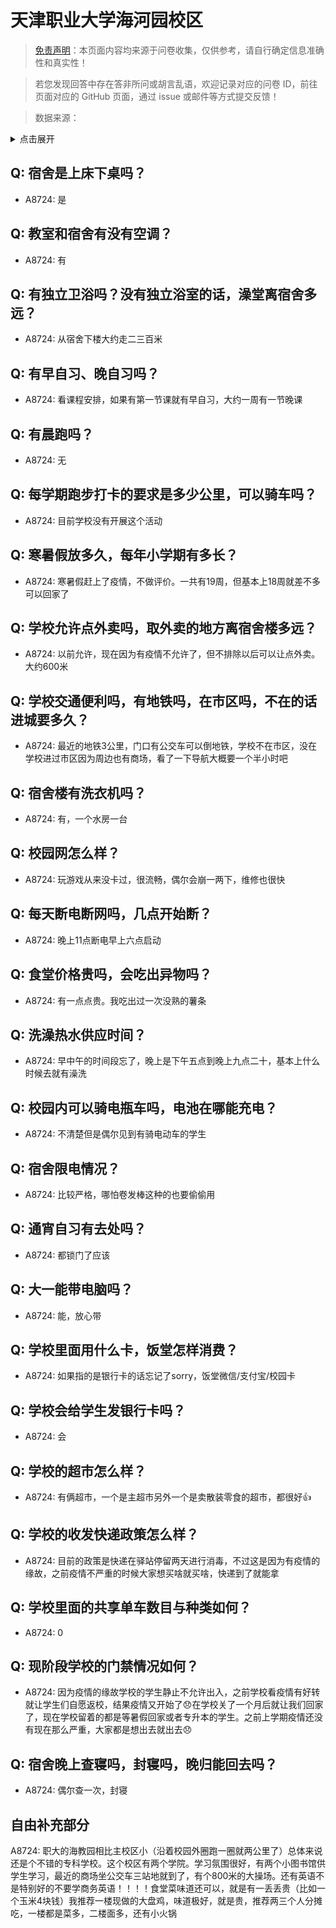 # 天津职业大学海河园校区

> [免责声明](https://colleges.chat/#_3)：本页面内容均来源于问卷收集，仅供参考，请自行确定信息准确性和真实性！

> 若您发现回答中存在答非所问或胡言乱语，欢迎记录对应的问卷 ID，前往页面对应的 GitHub 页面，通过 issue 或邮件等方式提交反馈！

> 数据来源：

<details><summary>点击展开</summary>
<ul>
<li>A8724: 1044965090@qq.com (2022 年 06 月)</li>
</ul>
</details>

## Q: 宿舍是上床下桌吗？

- A8724: 是

## Q: 教室和宿舍有没有空调？

- A8724: 有

## Q: 有独立卫浴吗？没有独立浴室的话，澡堂离宿舍多远？

- A8724: 从宿舍下楼大约走二三百米

## Q: 有早自习、晚自习吗？

- A8724: 看课程安排，如果有第一节课就有早自习，大约一周有一节晚课

## Q: 有晨跑吗？

- A8724: 无

## Q: 每学期跑步打卡的要求是多少公里，可以骑车吗？

- A8724: 目前学校没有开展这个活动

## Q: 寒暑假放多久，每年小学期有多长？

- A8724: 寒暑假赶上了疫情，不做评价。一共有19周，但基本上18周就差不多可以回家了

## Q: 学校允许点外卖吗，取外卖的地方离宿舍楼多远？

- A8724: 以前允许，现在因为有疫情不允许了，但不排除以后可以让点外卖。大约600米

## Q: 学校交通便利吗，有地铁吗，在市区吗，不在的话进城要多久？

- A8724: 最近的地铁3公里，门口有公交车可以倒地铁，学校不在市区，没在学校进过市区因为周边也有商场，看了一下导航大概要一个半小时吧

## Q: 宿舍楼有洗衣机吗？

- A8724: 有，一个水房一台

## Q: 校园网怎么样？

- A8724: 玩游戏从来没卡过，很流畅，偶尔会崩一两下，维修也很快

## Q: 每天断电断网吗，几点开始断？

- A8724: 晚上11点断电早上六点启动

## Q: 食堂价格贵吗，会吃出异物吗？

- A8724: 有一点点贵。我吃出过一次没熟的薯条

## Q: 洗澡热水供应时间？

- A8724: 早中午的时间段忘了，晚上是下午五点到晚上九点二十，基本上什么时候去就有澡洗

## Q: 校园内可以骑电瓶车吗，电池在哪能充电？

- A8724: 不清楚但是偶尔见到有骑电动车的学生

## Q: 宿舍限电情况？

- A8724: 比较严格，哪怕卷发棒这种的也要偷偷用

## Q: 通宵自习有去处吗？

- A8724: 都锁门了应该

## Q: 大一能带电脑吗？

- A8724: 能，放心带

## Q: 学校里面用什么卡，饭堂怎样消费？

- A8724: 如果指的是银行卡的话忘记了sorry，饭堂微信/支付宝/校园卡

## Q: 学校会给学生发银行卡吗？

- A8724: 会

## Q: 学校的超市怎么样？

- A8724: 有俩超市，一个是主超市另外一个是卖散装零食的超市，都很好👍

## Q: 学校的收发快递政策怎么样？

- A8724: 目前的政策是快递在驿站停留两天进行消毒，不过这是因为有疫情的缘故，之前疫情不严重的时候大家想买啥就买啥，快递到了就能拿

## Q: 学校里面的共享单车数目与种类如何？

- A8724: 0

## Q: 现阶段学校的门禁情况如何？

- A8724: 因为疫情的缘故学校的学生静止不允许出入，之前学校看疫情有好转就让学生们自愿返校，结果疫情又开始了😞在学校关了一个月后就让我们回家了，现在学校留着的都是等暑假回家或者专升本的学生。之前上学期疫情还没有现在那么严重，大家都是想出去就出去😞

## Q: 宿舍晚上查寝吗，封寝吗，晚归能回去吗？

- A8724: 偶尔查一次，封寝

## 自由补充部分

A8724: 职大的海教园相比主校区小（沿着校园外圈跑一圈就两公里了）总体来说还是个不错的专科学校。这个校区有两个学院。学习氛围很好，有两个小图书馆供学生学习，最近的商场坐公交车三站地就到了，有个800米的大操场。还有英语不是特别好的不要学商务英语！！！！食堂菜味道还可以，就是有一丢丢贵（比如一个玉米4块钱）我推荐一楼现做的大盘鸡，味道极好，就是贵，推荐两三个人分摊吃，一楼都是菜多，二楼面多，还有小火锅
